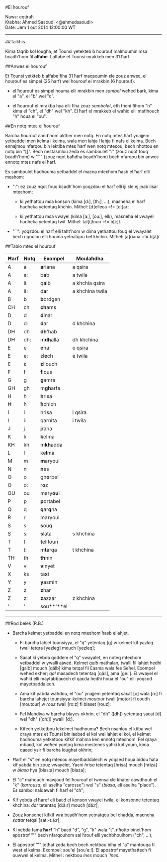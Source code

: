 #El ħourouf

Nawɛ:	eqtiraħ  
Ktebha: Aħmed Saɛoudi <@ahmedsaoudi>  
Date: 	Jem 1 out 2014 12:00:00 WT 

---

##Talkhis

Kima taqrib kol lougha, et Tounsi yetekteb b ħourouf malmoumin mɛa bɛadh'hom fil **alfabe**. Lalfabe et Tounsi mrakkeb men 31 ħarf. 

##Anweɛ el ħourouf

Et Tounsi yetkteb b alfabe fiha 31 ħarf maqsoumin ɛle zouz anweɛ, el ħourouf es simpel (25 ħarf) wel ħourouf el mrakbin (6 ħourouf). 

- el ħourouf es simpel houma elli mrakbin men _sambol_ weħed bark, kima el "a", el "b" wel "ɛ". 

- el ħourouf el mrakba hya elli fiha zouz _sambolet_, eth theni fihom "h" kima el "ch", el "dh" wel "kh". El ħarf el mrakkeb el waħid elli mafihouch "h" houa el "ou".

##En notq mteɛ el ħourouf

Barcha ħourouf ɛand'hom akther men notq. En notq mteɛ ħarf ynajjem yetbaddel men kelma l kelma, wala men lahja l lahja fi nafs el kelma. Bech ennajmou nfarqou bin lektiba mteɛ ħarf wen notq mteɛou, bech nħottou en notq bin "[]". Bech nestaɛmlou zeda es samboulet ":" (zouz nqot fouq bɛadh'hom) w "¨" (zouz nqot baħdha bɛadh'hom) bech nfarqou bin anweɛ ennotq mteɛ nafs el ħarf. 

Es samboulet hadhouma yetbaddel el maɛna mteɛhom ħasb el ħarf elli mɛahom: 

- ":": ez zouz nqot fouq bɛadh'hom yoqzdou el ħarf elli iji ɛle ej jnab lisar mteɛhom;

	- ki yetħattou mɛa konson (kima [d:], [th:], ...), maɛneha el ħarf hadheka yetentaq khchin. Mithel: [d]elleɛa =!= [d:]ar;

	- ki yetħattou mɛa vwayel (kima [a:], [ou:], elk), maɛneha el vwayel hadheka yetentaq twil. Mithel: tal[i]foun =!= b[i:]t.

- "¨": yoqzdou el ħarf elli taħt'hom w dima yetħattou fouq el vwayalet bech nqoulou elli houma yetnatqou bel khchin.
	Mithel:  [a]riana =!= b[ä]r.

##Tablo mteɛ el ħourouf

Ħarf	| Notq	| Exompel	| Moulaħdha
--------|-------|---------------|-----------
A	| a	| **a**riana	| a qsira
A	| a:	| b**a**b	| a twila
A	| ä	| q**a**lb	| a khchia qsira
A	| ä:	| d**a**r	| a khchina twila
B	| b	| **b**ordgen	|
CH	| ch	| **ch**ams	|
D	| d	| **d**inar	|
D	| d:	| **d**ar	| d khchina
DH	| dh	| **dh**'hab	| 
DH	| dh:	| m**dh**alla	| dh khchina
E	| e	| **e**na	| e qsira
E	| e:	| ɛl**e**ch	| e twila
Ɛ	| ɛ	| **ɛ**llouch	|
F	| f	| **f**lous	| 
G	| g	| **g**amra	|
GH	| gh	| m**gh**arfa	|
H	| h	| **h**risa	|
Ħ	| ħ	| **ħ**chich	|
I	| i	| hr**i**sa	| i qsira
I	| i:	| qarn**i**ta	| i twila
J	| j	| **j**rana	|
K	| k	| **k**elma	|
KH	| kh	| m**kh**adda	|
L	| l	| ke**l**ma	|
M	| m	| **m**aryoul	|
N	| n	| **n**es	|
O	| o	| gh**o**rbel	|
O	| o:	| r**o**z	| 
OU	| ou	| mary**ou**l	| 
P	| p	| **p**ortabel	|
Q	| q	| **q**ar**q**na| 
R	| r	| ma**r**youl	|
S	| s	| **s**ouq	|
S	| s:	| **s**lata	| s khchina
T	| t	| **t**elifoun	|
T	| t:	| m**t**arqa	| t khchina
TH	| th	| **th**nin	|
V	| v	| **v**inyet	|
X	| ks	| ta**x**i	|
Y	| y	| **y**asmin	|
Z	| z	| **z**har	|
Z	| z:	| **z**azzar	| z khchina
'	| '	| sou**'**el	| 

---

##Rod belek (R.B.)

- Barcha kelmet yetbaddel en notq mteɛhom ħasb ellahjet. 

	- Fi barcha lahjet tounsiyya, el "q" yetentaq [g] w kelmet kif _yezleq_ twali tetqra [yezleg] mouch [yezleq]; 
	
	- Saɛat ki yebda qoddem el "q" vwayalet, en noteq mteɛhom yetbaddel w ywalli ajwed. Kelmet _qalb_ mathalan, twalli fil lahjet hedhi [galb] mouch [qälb] kima tetqal fil Ɛasma wala fes Seħel. Exompel weħed ekher; _qal_ maɛadech tetentaq [qä:l], ama [ge:l]. 
	El vwayel el waħid elli maytabbaɛech el qaɛda hedhi houa el "ou" elli yoqɛod mayetbaddalech.
	
	- Ama kif yabda waħdou, el "ou" ynajjem yetentaq saɛat [o] wala [o:] fi barcha lahejet tounsiyya: kelmet _moutour_ twali [motor] fi ɛoudh [moutour] w _rouz_ twali [ro:z] fi blaset [rouz]; 

	- Fel Mahdiya w barcha blayes okhrin, el "dh" ([dh]) yetentaq saɛat [d] wel "dh" ([dh:]) ywalli [d:].

	- Kifech yetketbou lekelmet hadhouma? Bech nsahlou el ktiba wel qraya mteɛ et Tounsi bin laɛbed el kol wel lahjet el kol, el kelmet hadhouma yetketbou kifkif mahma ken ennotq mteɛhom. Fel qraya mbaɛd, kol weħed yontoq kima mestenes yaħki kol youm, kima qaɛed ysir fi barcha loughat okhrin;

- Ħarf el "s" en notq mteɛou mayetbaddalech w yoqɛed houa bidou ħata kif yabda bin zouz vwayelet. Yaɛni _hrisa_ tetentaq [hrisa] mouch [hriza] w _blasa_ hya [blas:a] mouch [blaza];  

- El "c" mahouch mawjoud fel ħourouf el twensa ɛle khater ɛawdhouh el "k" (_karrousa_, eli aselha "carosse") wel "s" (_blasa_, eli aselha "place"). Es sambol nalqawah fi ħarf el "ch";  

- Kif yebda el ħaref eli baɛd el konson vwayel twila, el konsonne tetentaq khchina: _dar_ tetentaq [d:ä:r] mouch [dä:r];

- Zouz konsonet kifkif wra bɛadh'hom yetnatqou bel chadda, maɛneha _ɛattar_ tetqal [ɛat:-t:ä:r];

- Ki yebda fama **ħarf** "h" baɛd "d", "g", "k" wala "t", nħotto binet'hom apostrof "'" bech nfarqouhom ɛal ħrouf elli yechbhoulhom ("ch", ...);

- El apostrof "'" tetħat zeda bech bech nektbou biha el "a" mantouqa fi west el kelma. Exompel: sou'el [sou'e:l]. El apostrof mayetħattech fi ouwwel el kelma. Mithel : nektbou _Ines_ mouch _'Ines_.

